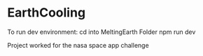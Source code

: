 # EarthCooling
To run dev environment: 
cd into MeltingEarth Folder
npm run dev

Project worked for the nasa space app challenge
